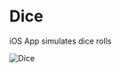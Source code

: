 # Dice
iOS App simulates dice rolls

![Dice](https://user-images.githubusercontent.com/44906047/116297903-67331780-a761-11eb-8786-6aff82811e8b.png)

